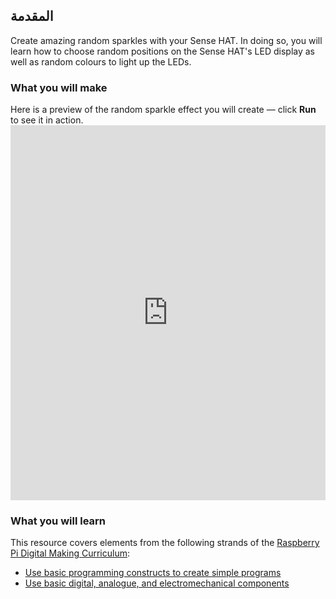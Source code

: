 ## المقدمة

Create amazing random sparkles with your Sense HAT. In doing so, you will learn how to choose random positions on the Sense HAT's LED display as well as random colours to light up the LEDs.

### What you will make

Here is a preview of the random sparkle effect you will create — click **Run** to see it in action. <iframe src="https://trinket.io/embed/python/55af2b45f5?outputOnly=true&runOption=run" width="100%" height="600" frameborder="0" marginwidth="0" marginheight="0" allowfullscreen></iframe>


### What you will learn

This resource covers elements from the following strands of the [Raspberry Pi Digital Making Curriculum](https://www.raspberrypi.org/curriculum/):

- [Use basic programming constructs to create simple programs](https://www.raspberrypi.org/curriculum/programming/creator)
- [Use basic digital, analogue, and electromechanical components](https://www.raspberrypi.org/curriculum/physical-computing/creator)
